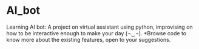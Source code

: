 # AI_bot
Learning AI bot:  A project on virtual assistant using python, improvising on how to be interactive enough to make your day (¬‿¬). 
*Browse code to know more about the existing features, open to your suggestions.
